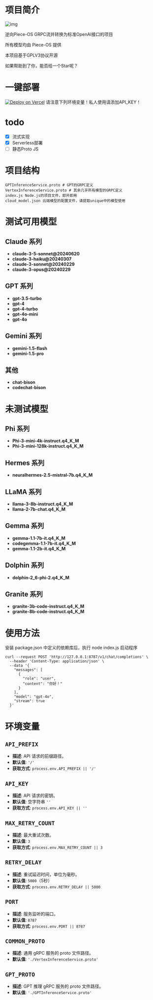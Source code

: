 # 项目简介
![img](https://raw.githubusercontent.com/pieces-app/pieces-os-client-sdk-for-csharp/main/assets/pieces-logo.png)

逆向Piece-OS GRPC流并转换为标准OpenAI接口的项目

所有模型均由 Piece-OS 提供

本项目基于GPLV3协议开源

如果帮助到了你，能否给一个Star呢？ 
# 一键部署
[![Deploy on Vercel](https://vercel.com/button)](https://vercel.com/new/clone?repository-url=https://github.com/Nekohy/pieces-os&project-name=Pieces-OS&repository-name=Pieces-OS)
请注意下列环境变量！私人使用请添加API_KEY！
# todo
- [x] 流式实现
- [x] Serverless部署
- [ ] 静态Proto JS

# 项目结构
```
GPTInferenceService.proto # GPT的GRPC定义
VertexInferenceService.proto # 其余几乎所有模型的GRPC定义
index.js Node.js的项目文件，即开即用
cloud_model.json 云端模型的配置文件，请提取unique中的模型使用
```
# 测试可用模型

## Claude 系列
- **claude-3-5-sonnet@20240620**
- **claude-3-haiku@20240307**
- **claude-3-sonnet@20240229**
- **claude-3-opus@20240229**

## GPT 系列
- **gpt-3.5-turbo**
- **gpt-4**
- **gpt-4-turbo**
- **gpt-4o-mini**
- **gpt-4o**

## Gemini 系列
- **gemini-1.5-flash**
- **gemini-1.5-pro**

## 其他
- **chat-bison**
- **codechat-bison**

# 未测试模型

## Phi 系列
- **Phi-3-mini-4k-instruct.q4_K_M**
- **Phi-3-mini-128k-instruct.q4_K_M**

## Hermes 系列
- **neuralhermes-2.5-mistral-7b.q4_K_M**

## LLaMA 系列
- **llama-3-8b-instruct.q4_K_M**
- **llama-2-7b-chat.q4_K_M**

## Gemma 系列
- **gemma-1.1-7b-it.q4_K_M**
- **codegemma-1.1-7b-it.q4_K_M**
- **gemma-1.1-2b-it.q4_K_M**

## Dolphin 系列
- **dolphin-2_6-phi-2.q4_K_M**

## Granite 系列
- **granite-3b-code-instruct.q4_K_M**
- **granite-8b-code-instruct.q4_K_M**

# 使用方法
安装 package.json 中定义的依赖库后，执行 node index.js 启动程序
```curl
curl --request POST 'http://127.0.0.1:8787/v1/chat/completions' \
  --header 'Content-Type: application/json' \
  --data '{
    "messages": [
      {
        "role": "user",
        "content": "你好！"
      }
    ],
    "model": "gpt-4o",
    "stream": true
  }'
```

# 环境变量
## `API_PREFIX`
- **描述**: API 请求的前缀路径。
- **默认值**: `'/'`
- **获取方式**: `process.env.API_PREFIX || '/'`

## `API_KEY`
- **描述**: API 请求的密钥。
- **默认值**: 空字符串 `''`
- **获取方式**: `process.env.API_KEY || ''`

## `MAX_RETRY_COUNT`
- **描述**: 最大重试次数。
- **默认值**: `3`
- **获取方式**: `process.env.MAX_RETRY_COUNT || 3`

## `RETRY_DELAY`
- **描述**: 重试延迟时间，单位为毫秒。
- **默认值**: `5000`（5秒）
- **获取方式**: `process.env.RETRY_DELAY || 5000`

## `PORT`
- **描述**: 服务监听的端口。
- **默认值**: `8787`
- **获取方式**: `process.env.PORT || 8787`

## `COMMON_PROTO`
- **描述**: 通用 gRPC 服务的 proto 文件路径。
- **默认值**: `'./VertexInferenceService.proto'`

## `GPT_PROTO`
- **描述**: GPT 推理 gRPC 服务的 proto 文件路径。
- **默认值**: `'./GPTInferenceService.proto'`

